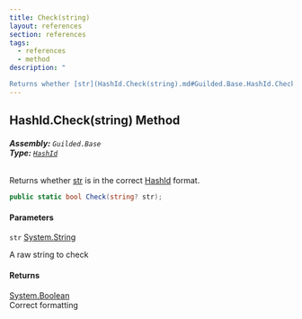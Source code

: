 ```yaml
---
title: Check(string)
layout: references
section: references
tags:
  - references
  - method
description: "

Returns whether [str](HashId.Check(string).md#Guilded.Base.HashId.Check(string).str 'Guilded.Base.HashId.Check(string).str') is in the correct [HashId](HashId.md 'Guilded.Base.HashId') format."
---
```


## HashId.Check(string) Method
###### **Assembly:** `Guilded.Base`<br/>**Type:** [`HashId`](HashId.md 'Guilded.Base.HashId')

Returns whether [str](HashId.Check(string).md#Guilded.Base.HashId.Check(string).str 'Guilded.Base.HashId.Check(string).str') is in the correct [HashId](HashId.md 'Guilded.Base.HashId') format.

```csharp
public static bool Check(string? str);
```
#### Parameters

<a name='Guilded.Base.HashId.Check(string).str'></a>

`str` [System.String](https://docs.microsoft.com/en-us/dotnet/api/System.String 'System.String')

A raw string to check

#### Returns
[System.Boolean](https://docs.microsoft.com/en-us/dotnet/api/System.Boolean 'System.Boolean')  
Correct formatting